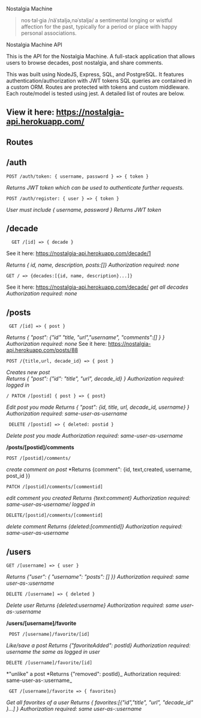 Nostalgia Machine

> nos·tal·gia /näˈstaljə,nəˈstaljə/ a sentimental longing or wistful affection for the past, typically for a period or place with happy personal associations.

Nostalgia Machine API

This is the API for the Nostalgia Machine. A full-stack application that allows users to browse decades, post nostalgia, and share comments.

This was built using NodeJS, Express, SQL, and PostgreSQL. It features authentication/authorization with JWT tokens
SQL queries are contained in a custom ORM. Routes are protected with tokens and custom middleware. Each route/model is tested using jest. A detailed list of routes are below.

## View it here: https://nostalgia-api.herokuapp.com/

## Routes

## **/auth**

    POST /auth/token: { username, password } => { token }

_Returns JWT token which can be used to authenticate further requests._

    POST /auth/register: { user } => { token }

_User must include { username, password }
Returns JWT token_

## **/decade**

      GET /[id] => { decade }

See it here: https://nostalgia-api.herokuapp.com/decade/1

_Returns { id, name, description, posts:[]}_
_Authorization required: none_

    GET / => {decades:[{id, name, description}...]}

See it here: https://nostalgia-api.herokuapp.com/decade/
_get all decades
Authorization required: none_

## **/posts**

     GET /[id] => { post }

_Returns { "post": {"id" "title, "url","username", "comments":[]
} }
Authorization required: none_
See it here: https://nostalgia-api.herokuapp.com/posts/88

    POST /{title,url, decade_id} => { post }

_Creates new post  
 Returns { "post": {"id": "title", "url", decade_id} }_
_Authorization required: logged in_

    / PATCH /[postid] { post } => { post}

_Edit post you made_
_Returns { "post": {id, title, url, decade_id, username} }
Authorization required: same-user-as-username_

     DELETE /[postid] => { deleted: postid }

_Delete post you made_
_Authorization required: same-user-as-username_

**/posts/[postid]/comments**

    POST /[postid]/comments/

_create comment on post_
\*Returns {comment": {id,
text,created, username, post_id
}}

    PATCH /[postid]/comments/[commentid]

_edit comment you created_
_Returns {text:comment}_
_Authorization required: same-user-as-username/
logged in_

    DELETE/[postid]/comments/[commentid]

_delete comment
Returns {deleted:[commentid]}
Authorization required: same-user-as-username_

## **/users**

    GET /[username] => { user }

_Returns {"user": { "username": "posts": [] }}
Authorization required: same user-as-:username_

    DELETE /[username] => { deleted }

_Delete user
Returns {deleted:username}
Authorization required: same user-as-:username_

**/users/[username]/favorite**

     POST /[username]/favorite/[id]

_Like/save a post
Returns {"favoriteAdded": postId}
Authorization required: username the same as logged in user_

    DELETE /[username]/favorite/[id]

*"unlike" a post
*Returns {"removed": postId}_
Authorization required: same-user-as-:username_

     GET /[username]/favorite => { favorites}

_Get all favorites of a user
Returns { favorites:[{"id","title", "url", "decade_id" }...] }
Authorization required: same user-as-:username_
